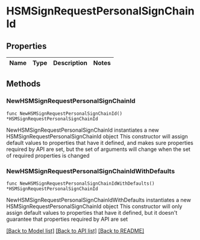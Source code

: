 # HSMSignRequestPersonalSignChainId

## Properties

Name | Type | Description | Notes
------------ | ------------- | ------------- | -------------

## Methods

### NewHSMSignRequestPersonalSignChainId

`func NewHSMSignRequestPersonalSignChainId() *HSMSignRequestPersonalSignChainId`

NewHSMSignRequestPersonalSignChainId instantiates a new HSMSignRequestPersonalSignChainId object
This constructor will assign default values to properties that have it defined,
and makes sure properties required by API are set, but the set of arguments
will change when the set of required properties is changed

### NewHSMSignRequestPersonalSignChainIdWithDefaults

`func NewHSMSignRequestPersonalSignChainIdWithDefaults() *HSMSignRequestPersonalSignChainId`

NewHSMSignRequestPersonalSignChainIdWithDefaults instantiates a new HSMSignRequestPersonalSignChainId object
This constructor will only assign default values to properties that have it defined,
but it doesn't guarantee that properties required by API are set


[[Back to Model list]](../README.md#documentation-for-models) [[Back to API list]](../README.md#documentation-for-api-endpoints) [[Back to README]](../README.md)


